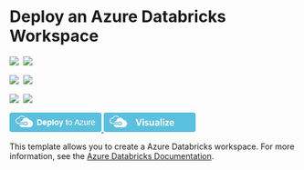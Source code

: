 # Deploy an Azure Databricks Workspace

<IMG SRC="https://azurequickstartsservice.blob.core.windows.net/badges/101-databricks-workspace/PublicLastTestDate.svg" />&nbsp;
<IMG SRC="https://azurequickstartsservice.blob.core.windows.net/badges/101-databricks-workspace/PublicDeployment.svg" />&nbsp;

<IMG SRC="https://azurequickstartsservice.blob.core.windows.net/badges/101-databricks-workspace/FairfaxLastTestDate.svg" />&nbsp;
<IMG SRC="https://azurequickstartsservice.blob.core.windows.net/badges/101-databricks-workspace/FairfaxDeployment.svg" />&nbsp;

<IMG SRC="https://azurequickstartsservice.blob.core.windows.net/badges/101-databricks-workspace/BestPracticeResult.svg" />&nbsp;
<IMG SRC="https://azurequickstartsservice.blob.core.windows.net/badges/101-databricks-workspace/CredScanResult.svg" />&nbsp;

<a href="https://portal.azure.com/#create/Microsoft.Template/uri/https%3A%2F%2Fraw.githubusercontent.com%2FAzure%2Fazure-quickstart-templates%2Fmaster%2F101-databricks-workspace%2Fazuredeploy.json" target="_blank">
    <img src="https://raw.githubusercontent.com/Azure/azure-quickstart-templates/master/1-CONTRIBUTION-GUIDE/images/deploytoazure.png"/>
</a>
<a href="http://armviz.io/#/?load=https%3A%2F%2Fraw.githubusercontent.com%2FAzure%2Fazure-quickstart-templates%2Fmaster%2F101-databricks-workspace%2Fazuredeploy.json" target="_blank">
    <img src="https://raw.githubusercontent.com/Azure/azure-quickstart-templates/master/1-CONTRIBUTION-GUIDE/images/visualizebutton.png"/>
</a>

This template allows you to create a Azure Databricks workspace. For more information, see the <a href="https://docs.microsoft.com/en-us/azure/azure-databricks/">Azure Databricks Documentation</a>.

